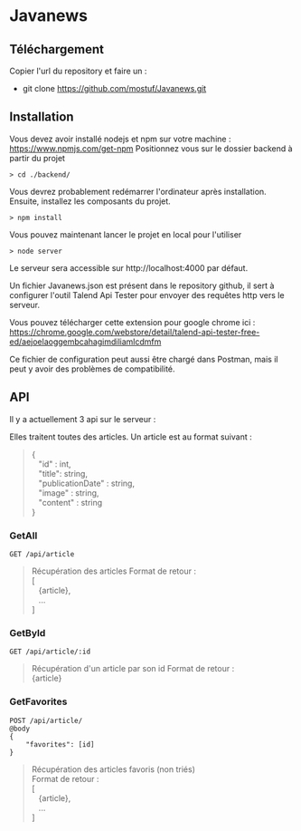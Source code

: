 # Javanews
## Téléchargement
Copier l'url du repository et faire un : 
* git clone https://github.com/mostuf/Javanews.git

## Installation
Vous devez avoir installé nodejs et npm sur votre machine : https://www.npmjs.com/get-npm
Positionnez vous sur le dossier backend à partir du projet
```
> cd ./backend/
```
Vous devrez probablement redémarrer l'ordinateur après installation.
Ensuite, installez les composants du projet.
```
> npm install
```
Vous pouvez maintenant lancer le projet en local pour l'utiliser
```
> node server
```
Le serveur sera accessible sur http://localhost:4000 par défaut.

Un fichier Javanews.json est présent dans le repository github, il sert à configurer l'outil Talend Api Tester pour envoyer des requêtes http vers le serveur.

Vous pouvez télécharger cette extension pour google chrome ici : https://chrome.google.com/webstore/detail/talend-api-tester-free-ed/aejoelaoggembcahagimdiliamlcdmfm

Ce fichier de configuration peut aussi être chargé dans Postman, mais il peut y avoir des problèmes de compatibilité.

## API
Il y a actuellement 3 api sur le serveur :

Elles traitent toutes des articles. Un article est au format suivant : 

> {  
> &nbsp;&nbsp;&nbsp;"id" : int,  
> &nbsp;&nbsp;&nbsp;"title": string,  
> &nbsp;&nbsp;&nbsp;"publicationDate" : string,  
> &nbsp;&nbsp;&nbsp;"image" : string,  
> &nbsp;&nbsp;&nbsp;"content" : string  
> }  

### GetAll
```
GET /api/article
```
> Récupération des articles
> Format de retour :  
> [  
> &nbsp;&nbsp;&nbsp;{article},  
> &nbsp;&nbsp;&nbsp;...  
> ] 

### GetById
```
GET /api/article/:id
```
> Récupération d'un article par son id
> Format de retour :  
> {article}

### GetFavorites
```
POST /api/article/
@body 
{
    "favorites": [id]
}
```
> Récupération des articles favoris (non triés)  
> Format de retour :  
> [  
> &nbsp;&nbsp;&nbsp;{article},  
> &nbsp;&nbsp;&nbsp;...  
> ]  